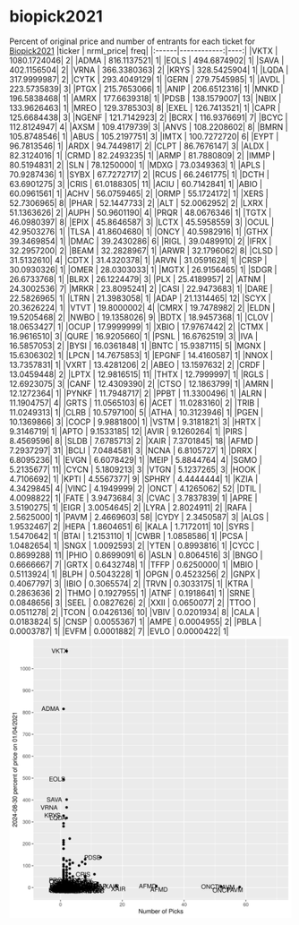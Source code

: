 # biopick2021
Percent of original price and number of entrants for each ticket for [Biopick2021](https://twitter.com/hashtag/Biopick2021)
|ticker |   nrml_price| freq|
|:------|------------:|----:|
|VKTX   | 1080.1724046|    2|
|ADMA   |  816.1137521|    1|
|EOLS   |  494.6874902|    1|
|SAVA   |  402.1156504|    2|
|VRNA   |  366.3380363|    2|
|KRYS   |  328.5425904|    1|
|LQDA   |  317.9999987|    2|
|CYTK   |  293.4049129|    1|
|GERN   |  279.7545985|    1|
|AVDL   |  223.5735839|    3|
|PTGX   |  215.7653066|    1|
|ANIP   |  206.6512316|    1|
|MNKD   |  196.5838468|    1|
|AMRX   |  177.6639318|    1|
|PDSB   |  138.1579007|   13|
|NBIX   |  133.9626463|    1|
|MREO   |  129.3785303|    8|
|EXEL   |  126.7413521|    1|
|CAPR   |  125.6684438|    3|
|NGENF  |  121.7142923|    2|
|BCRX   |  116.9376691|    7|
|BCYC   |  112.8124947|    4|
|AXSM   |  109.4179739|    3|
|ANVS   |  108.2208602|    8|
|BMRN   |  105.8748546|    1|
|ABUS   |  105.2197751|    3|
|IMTX   |  100.7272720|    6|
|EYPT   |   96.7813546|    1|
|ARDX   |   94.7449817|    2|
|CLPT   |   86.7676147|    3|
|ALDX   |   82.3124016|    1|
|CRMD   |   82.2493235|    1|
|ARMP   |   81.7880809|    2|
|IMMP   |   80.5194831|    2|
|SLN    |   78.1250000|    1|
|MDXG   |   73.0349363|    1|
|APLS   |   70.9287436|    1|
|SYBX   |   67.7272717|    2|
|RCUS   |   66.2461775|    1|
|DCTH   |   63.6901275|    3|
|CRIS   |   61.0188305|   11|
|ACIU   |   60.7142841|    1|
|ABIO   |   60.0961561|    1|
|ACHV   |   56.0759465|    2|
|ORMP   |   55.1724172|    1|
|XERS   |   52.7306965|    8|
|PHAR   |   52.1447733|    2|
|ALT    |   52.0062952|    2|
|LXRX   |   51.1363626|    2|
|AUPH   |   50.9601190|    4|
|PRQR   |   48.0676346|    1|
|TGTX   |   46.0980397|    8|
|EPIX   |   45.8646587|    3|
|LCTX   |   45.5958559|    3|
|OCUL   |   42.9503276|    1|
|TLSA   |   41.8604680|    1|
|ONCY   |   40.5982916|    1|
|GTHX   |   39.3469854|    1|
|DMAC   |   39.2430286|    6|
|RIGL   |   39.0489910|    2|
|IFRX   |   32.2957200|    2|
|BEAM   |   32.2828967|    1|
|ARWR   |   32.1796062|    8|
|CLSD   |   31.5132610|    4|
|CDTX   |   31.4320378|    1|
|ARVN   |   31.0591628|    1|
|CRSP   |   30.0930326|    1|
|OMER   |   28.0303033|    1|
|MGTX   |   26.9156465|    1|
|SDGR   |   26.6733768|    1|
|BLRX   |   26.1224479|    3|
|PLX    |   25.4189957|    2|
|ATNM   |   24.3002536|    7|
|MRKR   |   23.8095241|    2|
|CASI   |   22.9473683|    1|
|DARE   |   22.5826965|    1|
|LTRN   |   21.3983058|    1|
|ADAP   |   21.1314465|   12|
|SCYX   |   20.3626224|    1|
|VTVT   |   19.8000002|    4|
|CMRX   |   19.7478982|    2|
|ELDN   |   19.5205468|    2|
|NWBO   |   19.1358026|    9|
|BDTX   |   18.9457368|    1|
|CLOV   |   18.0653427|    1|
|OCUP   |   17.9999999|    1|
|XBIO   |   17.9767442|    2|
|CTMX   |   16.9616510|    3|
|QURE   |   16.9205660|    1|
|PSNL   |   16.6762519|    3|
|IVA    |   16.5857053|    2|
|BYSI   |   16.0361848|    1|
|BNTC   |   15.9387115|    5|
|MGNX   |   15.6306302|    1|
|LPCN   |   14.7675853|    1|
|EPGNF  |   14.4160587|    1|
|NNOX   |   13.7357831|    1|
|VXRT   |   13.4281206|    2|
|ABEO   |   13.1597632|    2|
|CRDF   |   13.0459448|    2|
|LPTX   |   12.9816515|   11|
|THTX   |   12.7999997|    1|
|RGLS   |   12.6923075|    3|
|CANF   |   12.4309390|    2|
|CTSO   |   12.1863799|    1|
|AMRN   |   12.1272364|    1|
|PYNKF  |   11.7948717|    2|
|PPBT   |   11.3300496|    1|
|ALRN   |   11.1904757|    4|
|GRTS   |   11.0565103|    6|
|ACET   |   11.0283160|    2|
|TRIB   |   11.0249313|    1|
|CLRB   |   10.5797100|    5|
|ATHA   |   10.3123946|    1|
|PGEN   |   10.1369866|    3|
|COCP   |    9.9881800|    1|
|VSTM   |    9.3181821|    3|
|HRTX   |    9.3146719|    1|
|APTO   |    9.1533185|   12|
|AVIR   |    9.1260264|    1|
|PIRS   |    8.4569596|    8|
|SLDB   |    7.6785713|    2|
|XAIR   |    7.3701845|   18|
|AFMD   |    7.2937297|   31|
|BCLI   |    7.0484581|    3|
|NCNA   |    6.8105727|    1|
|DRRX   |    6.8095236|    1|
|EVGN   |    6.6078429|    1|
|MEIP   |    5.8844764|    4|
|SGMO   |    5.2135677|   11|
|CYCN   |    5.1809213|    3|
|VTGN   |    5.1237265|    3|
|HOOK   |    4.7106692|    1|
|KPTI   |    4.5567377|    9|
|SPHRY  |    4.4444444|    1|
|KZIA   |    4.3429845|    4|
|VINC   |    4.1949999|    2|
|ONCT   |    4.1265062|   52|
|DTIL   |    4.0098822|    1|
|FATE   |    3.9473684|    3|
|CVAC   |    3.7837839|    1|
|APRE   |    3.5190275|    1|
|EIGR   |    3.0054645|    2|
|LYRA   |    2.8024911|    2|
|RAFA   |    2.5625000|    1|
|PAVM   |    2.4669603|   58|
|CYDY   |    2.3450587|    3|
|ALGS   |    1.9532467|    2|
|HEPA   |    1.8604651|    6|
|KALA   |    1.7172011|   10|
|SYRS   |    1.5470642|    1|
|BTAI   |    1.2153110|    1|
|CWBR   |    1.0858586|    1|
|PCSA   |    1.0482654|    1|
|SNGX   |    1.0092593|    2|
|YTEN   |    0.8993816|    1|
|CYCC   |    0.8699288|   11|
|PHIO   |    0.8699091|    6|
|ASLN   |    0.8064516|    3|
|BNGO   |    0.6666667|    7|
|GRTX   |    0.6432748|    1|
|TFFP   |    0.6250000|    1|
|MBIO   |    0.5113924|    1|
|BLPH   |    0.5043228|    1|
|OPGN   |    0.4523256|    2|
|GNPX   |    0.4067797|    3|
|IBIO   |    0.3065574|    2|
|TRVN   |    0.3033175|    1|
|KTRA   |    0.2863636|    2|
|THMO   |    0.1927955|    1|
|ATNF   |    0.1918641|    1|
|SRNE   |    0.0848656|    3|
|SEEL   |    0.0827626|    2|
|XXII   |    0.0650077|    2|
|TTOO   |    0.0511278|    2|
|TCON   |    0.0426136|   10|
|VBIV   |    0.0201934|    8|
|CALA   |    0.0183824|    5|
|CNSP   |    0.0055367|    1|
|AMPE   |    0.0004955|    2|
|PBLA   |    0.0003787|    1|
|EVFM   |    0.0001882|    7|
|EVLO   |    0.0000422|    1|
![retvspicks](biopicks.png?raw=true)

